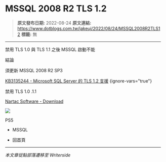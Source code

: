 # MSSQL 2008 R2 TLS 1.2

> **原文發布日期:** 2022-08-24
> **原文連結:** https://www.dotblogs.com.tw/jakeuj/2022/08/24/MSSQL2008R2TLS12
> **標籤:** 無

---

禁用 TLS 1.0 與 TLS 1.1 之後 MSSQL 啟動不能

結論

須更新 MSSQL 2008 R2 SP3

[KB3135244 - Microsoft SQL Server 的 TLS 1.2 支援](https://support.microsoft.com/zh-tw/topic/kb3135244-microsoft-sql-server-%E7%9A%84-tls-1-2-%E6%94%AF%E6%8F%B4-e4472ef8-90a9-13c1-e4d8-44aad198cdbe)
{ignore-vars="true"}

禁用 TLS 1.0 .1.1

[Nartac Software - Download](https://www.nartac.com/Products/IISCrypto/Download)

![](https://card.psnprofiles.com/1/jakeuj.png)

PS5

* MSSQL

* 回首頁

---

*本文章從點部落遷移至 Writerside*
